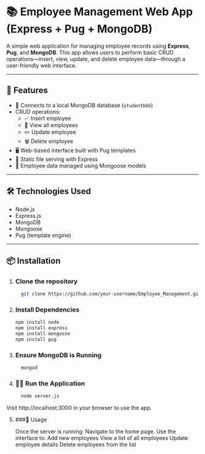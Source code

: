 # 📚 Employee Management Web App (Express + Pug + MongoDB)

A simple web application for managing employee records using **Express**, **Pug**, and **MongoDB**. This app allows users to perform basic CRUD operations—insert, view, update, and delete employee data—through a user-friendly web interface.

---

## 🚀 Features

- 🔗 Connects to a local MongoDB database (`studentbbb`)
- CRUD operations:
  - ✅ Insert employee
  - 📄 View all employees
  - ✏️ Update employee
  - 🗑️ Delete employee
- 🖥️ Web-based interface built with Pug templates
- 📂 Static file serving with Express
- 📄 Employee data managed using Mongoose models

---

## 🛠️ Technologies Used

- Node.js
- Express.js
- MongoDB
- Mongoose
- Pug (template engine)

---

## 📦 Installation

1. ###  Clone the repository

    ```bash
      git clone https://github.com/your-username/Employee_Management.git

2. ### Install Dependencies

    ```bash
    npm install node
    npm install express
    npm install mongoose
    npm install pug

3. ### Ensure MongoDB is Running

   ```bash
     mongod

4.  ### 🏃‍♂️ Run the Application

    ```bash
      node server.js

Visit http://localhost:3000 in your browser to use the app.

5.  ###🧪 Usage

     Once the server is running:
     Navigate to the home page.
     Use the interface to:
     Add new employees
     View a list of all employees
     Update employee details
     Delete employees from the list
    






